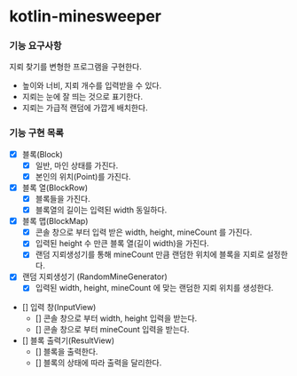 # kotlin-minesweeper

### 기능 요구사항

지뢰 찾기를 변형한 프로그램을 구현한다.

- 높이와 너비, 지뢰 개수를 입력받을 수 있다.
- 지뢰는 눈에 잘 띄는 것으로 표기한다.
- 지뢰는 가급적 랜덤에 가깝게 배치한다.

### 기능 구현 목록

- [x] 블록(Block)
    - [x] 일반, 마인 상태를 가진다.
    - [x] 본인의 위치(Point)를 가진다.
- [x] 블록 열(BlockRow)
  - [x] 블록들을 가진다.
  - [x] 블록열의 길이는 입력된 width 동일하다.
- [x] 블록 맵(BlockMap)
    - [x] 콘솔 창으로 부터 입력 받은 width, height, mineCount 를 가진다.
    - [x] 입력된 height 수 만큰 블록 열(길이 width)을 가진다.
    - [x] 랜덤 지뢰생성기를 통해 mineCount 만큼 랜덤한 위치에 블록을 지뢰로 설정한다.
- [x] 랜덤 지뢰생성기 (RandomMineGenerator)
  - [x] 입력된 width, height, mineCount 에 맞는 랜덤한 지뢰 위치를 생성한다.
- [] 입력 창(InputView)
  - [] 콘솔 창으로 부터 width, height 입력을 받는다.
  - [] 콘솔 창으로 부터 mineCount 입력을 받는다.
- [] 블록 출력기(ResultView)
  - [] 블록을 출력한다.
  - [] 블록의 상태에 따라 출력을 달리한다.
